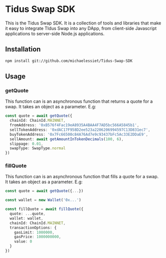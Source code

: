# Tidus Swap SDK

This is the Tidus Swap SDK. It is a collection of tools and libraries that make it easy to integrate TIdus Swap into any DApp, from client-side Javascript applications to server-side Node.js applications.

## Installation

```bash
npm install git://github.com/michaelessiet/Tidus-Swap-SDK
```

## Usage

### getQuote

This function can is an asynchronous function that returns a quote for a swap. It takes an object as a parameter. E.g:

```ts
const quote = await getQuote({
  chainId: ChainId.MAINNET,
  fromAddress: '0xB576f4Fac19eA8935A4BAA4F7AD5bc566A5845b1',
  sellTokenAddress: '0xdAC17F958D2ee523a2206206994597C13D831ec7',
  buyTokenAddress: '0x7Fc66500c84A76Ad7e9c93437bFc5Ac33E2DDaE9',
  sellAmount: await getAmountInTokenDecimals(100, 6),
  slippage: 0.01,
  swapType: SwapType.normal
})
```

### fillQuote

This function can is an asynchronous function that fills a quote for a swap. It takes an object as a parameter. E.g:

```ts
const quote = await getQuote({...})

const wallet = new Wallet('0x...')

const fillQuote = await fillQuote({
  quote: ...quote,
  wallet: wallet,
  chainId: ChainId.MAINNET,
  transactionOptions: {
    gasLimit: 1000000,
    gasPrice: 1000000000,
    value: 0
  }
})
```